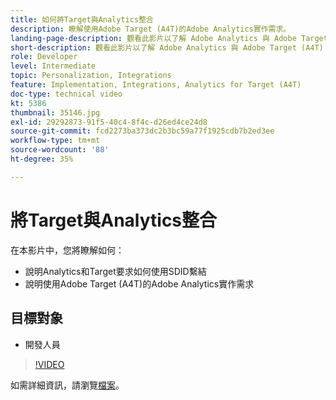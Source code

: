 ```yaml
---
title: 如何將Target與Analytics整合
description: 瞭解使用Adobe Target (A4T)的Adobe Analytics實作需求。
landing-page-description: 觀看此影片以了解 Adobe Analytics 與 Adobe Target (A4T) 的實作需求。
short-description: 觀看此影片以了解 Adobe Analytics 與 Adobe Target (A4T) 的實作需求。
role: Developer
level: Intermediate
topic: Personalization, Integrations
feature: Implementation, Integrations, Analytics for Target (A4T)
doc-type: technical video
kt: 5386
thumbnail: 35146.jpg
exl-id: 29292873-91f5-40c4-8f4c-d26ed4ce24d8
source-git-commit: fcd2273ba373dc2b3bc59a77f1925cdb7b2ed3ee
workflow-type: tm+mt
source-wordcount: '88'
ht-degree: 35%

---
```


# 將Target與Analytics整合

在本影片中，您將瞭解如何：

* 說明Analytics和Target要求如何使用SDID繫結
* 說明使用Adobe Target (A4T)的Adobe Analytics實作需求

## 目標對象

* 開發人員

>[!VIDEO](https://video.tv.adobe.com/v/35146/?quality=12)

如需詳細資訊，請瀏覽[檔案](https://experienceleague.adobe.com/docs/target/using/integrate/a4t/a4timplementation.html?lang=en)。
